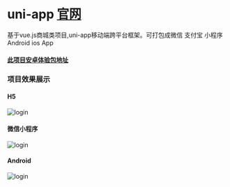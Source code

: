 # uni-app  [官网](https://uniapp.dcloud.io/)
基于vue.js商城类项目,uni-app移动端跨平台框架。可打包成微信 支付宝 小程序 Android ios App
#### [此项目安卓体验包地址](https://pan.baidu.com/s/1DiPgN-lwQQi-NiERFgm_-A/)
### 项目效果展示
#### H5
![login](https://github.com/changjiapu/uni-app/blob/master/screenshots/h5.jpg)
#### 微信小程序
![login](https://github.com/changjiapu/uni-app/blob/master/screenshots/weixin.jpg)
#### Android
![login](https://github.com/changjiapu/uni-app/blob/master/screenshots/Android.jpg)
